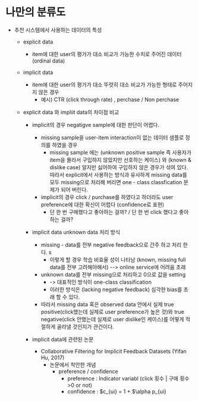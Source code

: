 # 나만의 분류도 

* 추천 시스템에서 사용하는 데이터의 특성
  * explicit data
    * item에 대한 user의 평가가 대소 비교가 가능한 수치로 주어진 데이터 (ordinal data)   
  * implicit data
    * item에 대한 user의 평가가 대소 뚜렷히 대소 비교가 가능한 형태로 주어지지 않은 경우
        * 예시) CTR (click through rate) , perchase / Non perchase 

  * explicit data 와 impliit data의 차이점 비교   
    * implicit의 경우 negatigve sample에 대한 판단이 어렵다. 
      * missing sample을 user-item interaction이 없는 데이터 샘플로 정의를 하였을 경우 
        * missing sample 에는 (unknown positive sample 즉 사용자가 item을 몰라서 구입하지 않았지만 선호하는 케이스) 와 (known & dislike case) 알지만 싫어하여 구입하지 않은 경우가 섞여 있다. 따라서 explicit에서 사용하는 방식과 유사하게 missing data를 모두 missing으로 처리해 버리면 one - class classfication 문제가 되어 버린다.
      * implicit의 경우 click / purchase를 하였다고 하더라도 user preference에 대한 확신이 어렵다 (confidence로 표현)
        * 단 한 번 구매했다고 좋아하는 걸까? / 단 한 번 click 했다고 좋아하는 걸까?
    * implicit data unknown data 처리 방식
      * missing - data를 전부 negative feedback으로 간주 하고 처리 한다. s
        * 이렇게 할 경우 학습 비효율 성이 나타남 (known, missing full data를 전부 고려해야해서)  --> online service에 어려움 초래
      * unknown data를 전부 missing으로 처리하고 0으로 값을 setting
        * -> 대표적인 방식이 one-class classification
        * 이러한 방식은 (lacking negative feedback) 심각한 bias를 초래 할 수 있다.
      * 따라서 missing data 혹은 observed data 안에서 실제 true positive(click했는데 실제로 user preference가 높은 것)와 true negative(click 안했는데 실제로 user dislike인 케이스)를 어떻게 적절하게 골라낼 것인지가 관건이다.

    * implicit data에 관련된 논문
      *   Collaborative Filtering for Implicit Feedback Datasets (Yifan Hu, 2017)
          *   논문에서 착안한 개념 
              *   preference / confidence
                  *   preference : Indicator variabl (click 횟수 | 구매 횟수 >0 or not)
                  *   confidence : $c_{ui} = 1 + $\alpha p_{ui} 